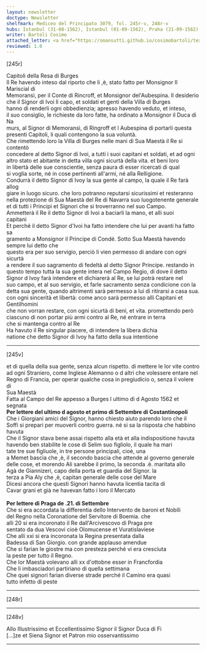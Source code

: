 ```yaml
---
layout: newsletter
doctype: Newsletter
shelfmark: Mediceo del Principato 3079, fol. 245r-v, 248r-v
hubs: Istanbul (31-08-1562), Istanbul (01-09-1562), Praha (21-09-1562)
writer: Bartoli Cosimo
attached_letter: <a href="https://smansutti.github.io/cosimobartoli/texts/TBD/">TBD</a>
reviewed: 1.0
---
```


[245r]  
  
  
Capitoli della Resa di Burges  
Il Re havendo inteso dal riporto che li ,è, stato fatto per Monsignor Il Mariscial di  
Memoransì, per il Conte di Rincroff, et Monsignor del'Aubespina. Il desiderio  
che il Signor di Ivoi lì capo, et soldati et genti della Villa di Burges  
hanno di renderli ogni obbedienzia; apresso havendo veduto, et inteso,  
il suo consiglio, le richieste da loro fatte, ha ordinato a Monsignor il Duca di Na  
murs, al Signor di Memoransì, di Ringroff et l Aubespina di portarli questa  
presenti Capitoli, li quali contengono la sua voluntà.  
Che rimettendo loro la Villa di Burges nelle mani di Sua Maestà il Re si contentò  
concedere al detto Signor di Ivoi, a tutti i suoi capitani et soldati, et ad ogni  
altro stato et abitante in detta villa ogni sicurtà della vita. et beni loro  
in libertà delle sue conscientie, senza paura di esser ricercati di qual  
si voglia sorte, né in cose pertinenti all'armi, né alla Relligione.  
Condurrà il detto Signor di Ivoy la sua gente al campo, la quale il Re farà allog  
giare in luogo sicuro. che loro potranno reputarsi sicurissimi et resteranno  
nella protezione di Sua Maestà del Re di Navarra suo luogotenente generale  
et di tutti i Principi et Signori che si troverranno nel suo Campo.  
Ammetterà il Re il detto Signor di Ivoi a baciarli la mano, et alli suoi  
capitani  
Et perché il detto Signor d'Ivoi ha fatto intendere che lui per avanti ha fatto sa  
gramento a Monsignor il Principe di Condé. Sotto Sua Maestà havendo sempre lui detto che  
questo era per suo servigio, perciò li vien permesso di andare con ogni sicurtà  
a rendere il suo sagramento di fedeltà al detto Signor Principe. restando in  
questo tempo tutta la sua gente intera nel Campo Regio, di dove il detto  
Signor d Ivoy farà intendere et dichiarerà al Re, se lui potrà restare nel  
suo campo, et al suo servigio, et farle sacramento senza condicione con la  
detta sua gente, quando altrimenti sarà permesso a lui di ritirarsi a casa sua.  
con ogni sincerità et libertà: come anco sarà permesso alli Capitani et Gentilhomini  
che non vorran restare, con ogni sicurtà di beni, et vita. promettendo però  
ciascuno di non portar più armi contro al Re, né entrare in terra  
che si mantenga contro al Re  
Ha havuto il Re singular piacere, di intendere la libera dichia  
natione che detto Signor di Ivoy ha fatto della sua intentione  
  
---  

[245v]  
  
  
et di quella della sua gente, senza alcun rispetto. di mettere le lor vite contro  
ad ogni Straniero, come Inglese Alemanno o d altri che volessere entare nel  
Regno di Francia, per operar qualche cosa in pregiudicio o, senza il volere di  
Sua Maestà  
Fatta al Campo del Re appesso a Burges l ultimo dì d Agosto 1562 et  
segnata  
<strong>Per lettere del ultimo d agosto et primo di Settembre di Costantinopoli</strong>  
Che i Giorgiani amici del Signor, hanno chiesto aiuto parendo loro che il  
Soffi si prepari per muoverli contro guerra. né si sa la risposta che habbino  
havuta  
Che il Signor stava bene assai rispetto alla età et alla indispositione havuta  
havendo ben stabilite le cose di Selim suo figliolo, il quale ha mari  
tate tre sue figliuole, in tre persone principali, cioè, una  
a Memet bascia che ,è, il secondo bascia che attende al governo generale  
delle cose, et morendo Ali sarebbe il primo, la seconda .è. maritata allo  
Agà de Giannizeri, capo della porta et guardia del Signor. la  
terza a Pia Aly che ,è, capitan generale delle cose del Mare  
Dicesi ancora che questi Signori hanno havuta licentia tacita di  
Cavar grani et già ne havevan fatto i loro il Mercato  
<br/><strong>Per lettere di Praga de .21. di Settembre</strong>  
Che si era accordata la differentia dello Intervento de baroni et Nobili  
del Regno nella Coronatione del Servitore di Boemia. che  
alli 20 si era incoronato il Re dall'Arcivescovo di Praga pre  
sentato da dua Vescovi cioè Olomucense et Vuratislaviese  
Che alli xxi si era incoronata la Regina presentata dalla  
Badessa di San Giorgio. con grande applauso amendue  
Che si farian le giostre ma con presteza perché vi era cresciuta  
la peste per tutto il Regno.  
Che lor Maestà volevano alli xx d'ottobne esser in Francfordia  
Che li imbasciadori partiriano di quella settimana  
Che quei signori farian diverse strade perché il Camino era quasi  
tutto infetto di peste  
  
---  

[248r]  
  
  
  
---  

[248v]  
  
  
Allo Illustrissimo et Eccellentissimo Signor il Signor Duca di Fi  
[...]ze et Siena Signor et Patron mio osservantissimo  
  
---  

